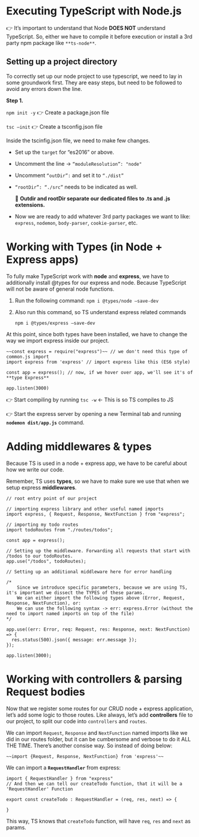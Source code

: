# Executing TypeScript with Node.js

👉 It’s important to understand that Node **DOES NOT** understand TypeScript. So, either we have to compile it before execution or install a 3rd party npm package like `**ts-node**`. 

## Setting up a project directory

To correctly set up our node project to use typescript, we need to lay in some groundwork first. They are easy steps, but need to be followed to avoid any errors down the line.

**Step 1.** 

`npm init -y` 👉 Create a package.json file

`tsc —init` 👉 Create a tsconfig.json file

Inside the tscinfig.json file, we need to make few changes. 

- Set up the `target` for “es2016” or above.
- Uncomment the line → `“moduleResolution”: "node"`
- Uncomment `“outDir”:` and set it to `“./dist”`
- `“rootDir”: “./src”` needs to be indicated as well.
    
    💊 **Outdir and rootDir separate our dedicated files to .ts and .js extensions.** 
    
- Now we are ready to add whatever 3rd party packages we want to like: `express`, `nodemon`, `body-parser`, `cookie-parser`, etc.

# Working with Types (in Node + Express apps)

To fully make TypeScript work with **node** and **express**, we have to additionally install @types for our express and node. Because TypeScript will not be aware of general node functions.

1. Run the following command: `npm i @types/node —save-dev`
2. Also run this command, so TS understand express related commands
    
    `npm i @types/express —save-dev`
    

At this point, since both types have been installed, we have to change the way we import express inside our project.

```tsx
~~const express = require("express")~~ // we don't need this type of common.js import
import express from 'express' // import express like this (ES6 style)

const app = express(); // now, if we hover over app, we'll see it's of **type Express**

app.listen(3000)
```

👉 Start compiling by running `tsc -w` ← This is so TS compiles to JS

👉 Start the express server by opening a new Terminal tab and running **`nodemon dist/app.js`** command.

# Adding middlewares & types

Because TS is used in a node + express app, we have to be careful about how we write our code. 

Remember, TS uses **types**, so we have to make sure we use that when we setup express **middlewares**.

```tsx
// root entry point of our project

// importing express library and other useful named imports
import express, { Request, Response, NextFunction } from "express";

// importing my todo routes
import todoRoutes from "./routes/todos";

const app = express();

// Setting up the middleware. Forwarding all requests that start with /todos to our todoRoutes.
app.use("/todos", todoRoutes);

// Setting up an additional middleware here for error handling

/*
	Since we introduce specific parameters, because we are using TS, it's important we dissect the TYPES of these params.
	We can either import the following types above (Error, Request, Response, NextFunction), or:
	We can use the following syntax -> err: express.Error (without the need to import named imports on top of the file)
*/

app.use((err: Error, req: Request, res: Response, next: NextFunction) => {
  res.status(500).json({ message: err.message });
});

app.listen(3000);
```

# Working with controllers & parsing Request bodies

Now that we register some routes for our CRUD node + express application, let’s add some logic to those routes. Like always, let’s add **controllers** file to our project, to split our code into `controllers` and `routes`.

We can import `Request`, `Response` and `NextFunction` named imports like we did in our routes folder, but it can be cumbersome and verbose to do it ALL THE TIME. There’s another consise way. So instead of doing below:

```tsx
~~import {Request, Response, NextFunction} from 'express'~~

```

We can import a **`RequestHandler`** from express:

```tsx
import { RequestHandler } from "express"
// And then we can tell our createTodo function, that it will be a 'RequestHandler' Function

export const createTodo : RequestHandler = (req, res, next) => {
	
}
```

This way, TS knows that `createTodo` function, will have `req`, `res` and `next` as params.